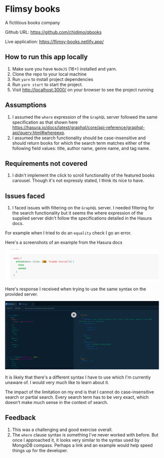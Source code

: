 # Flimsy books

A fictitious books company

Github URL: <https://github.com/chidimo/qbooks>

Live application: <https://flimsy-books.netlify.app/>

## How to run this app locally

1. Make sure you have `NodeJS` (16+) installed and yarn.
1. Clone the repo to your local machine
1. Run `yarn` to install project dependencies
1. Run `yarn start` to start the project.
1. Visit <http://localhost:3000/> on your browser to see the project running

## Assumptions

1. I assumed the `where` expression of the `GraphQL` server followed the same specification as that shown here <https://hasura.io/docs/latest/graphql/core/api-reference/graphql-api/query.html#whereexp>.
1. I assumed the search functionality should be case-insensitive and should return books for which the search term matches either of the following field values: title, author name, genre name, and tag name.

## Requirements not covered

1. I didn't implement the click to scroll functionality of the featured books carousel. Though it's not expressly stated, I think its nice to have.

## Issues faced

1. I faced issues with filtering on the `GraphQL` server. I needed filtering for the search functionality but it seems the where expression of the supplied server didn't follow the specifications detailed in the Hasura docs.

For example when I tried to do an `equality` check I go an error.

Here's a screenshots of an example from the Hasura docs

![Hasura `_eq` example](/images/hasura_eq.png)

Here's response I received when trying to use the same syntax on the provided server.

![Quidax server](/images//quidax-server-error.png)

It is likely that there's a different syntax I have to use which I'm currently unaware of. I would very much like to learn about it.

The impact of the limitation on my end is that I cannot do case-insensitive search or partial search. Every search term has to be very exact, which doesn't make much sense in the context of search.

## Feedback

1. This was a challenging and good exercise overall.
1. The `where` clause syntax is something I've never worked with before. But once I approached it, it looks very similar to the syntax used by MongoDB compass. Perhaps a link and an example would help speed things up for the developer.
